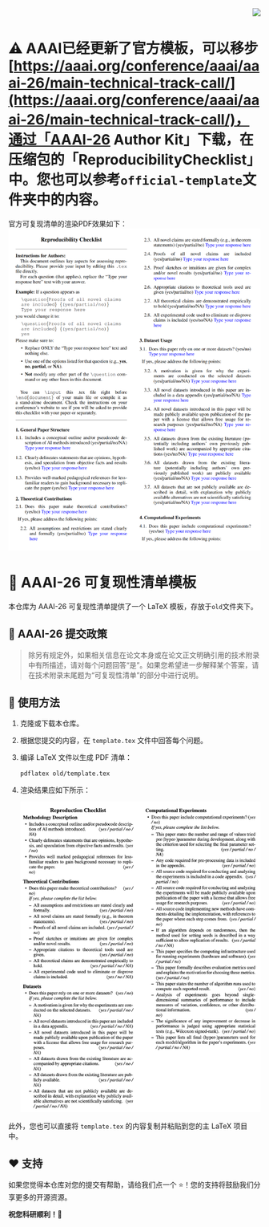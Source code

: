 <div align="right">
<a href="README.md"><img src="https://img.shields.io/badge/English-blue?style=for-the-badge" /></a>
</div>

# ⚠️ AAAI已经更新了官方模板，可以移步[https://aaai.org/conference/aaai/aaai-26/main-technical-track-call/](https://aaai.org/conference/aaai/aaai-26/main-technical-track-call/)，通过「AAAI-26 Author Kit」下载，在压缩包的「ReproducibilityChecklist」中。您也可以参考`official-template`文件夹中的内容。

官方可复现清单的渲染PDF效果如下：
![Output Preview](assets/official-checklist.png)


# 🤖 AAAI-26 可复现性清单模板

本仓库为 AAAI-26 可复现性清单提供了一个 LaTeX 模板，存放于`old`文件夹下。

## 📝 AAAI-26 提交政策

> 除另有规定外，如果相关信息在论文本身或在论文正文明确引用的技术附录中有所描述，请对每个问题回答“是”。如果您希望进一步解释某个答案，请在技术附录末尾题为“可复现性清单”的部分中进行说明。

## 🚀 使用方法

1.  克隆或下载本仓库。
2.  根据您提交的内容，在 `template.tex` 文件中回答每个问题。
3.  编译 LaTeX 文件以生成 PDF 清单：
    ```bash
    pdflatex old/template.tex
    ```
4.  渲染结果应如下所示：

    ![输出预览](assets/output.png)

此外，您也可以直接将 `template.tex` 的内容复制并粘贴到您的主 LaTeX 项目中。

## ❤️ 支持

如果您觉得本仓库对您的提交有帮助，请给我们点一个 ⭐️！您的支持将鼓励我们分享更多的开源资源。

**祝您科研顺利！🎉** 